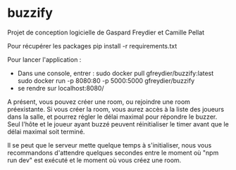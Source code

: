 # buzzify
Projet de conception logicielle de Gaspard Freydier et Camille Pellat


Pour récupérer les packages
pip install -r requirements.txt

Pour lancer l'application :
- Dans une console, entrer : 
    sudo docker pull gfreydier/buzzify:latest
    sudo docker run -p 8080:80 -p 5000:5000 gfreydier/buzzify
- se rendre sur localhost:8080/

A présent, vous pouvez créer une room, ou rejoindre une room préexistante. Si vous créer la room, vous aurez accès à la liste des joueurs dans la salle, et pourrez régler le délai maximal pour répondre le buzzer. Seul l'hôte et le joueur ayant buzzé peuvent réinitialiser le timer avant que le délai maximal soit terminé.

Il se peut que le serveur mette quelque temps à s'initialiser, nous vous recommandons d'attendre quelques secondes entre le moment où "npm run dev" est exécuté et le moment où vous créez une room.